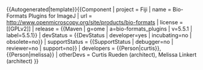 <noinclude>{{Autogenerated|template}}</noinclude>{{Component
| project = Fiji
| name = Bio-Formats Plugins for ImageJ
| url = http://www.openmicroscopy.org/site/products/bio-formats
| license = [[GPLv2]]
| release = {{Maven | g=ome | a=bio-formats_plugins | v=5.5.1 | label=5.5.1}}
| devStatus = {{DevStatus | developer=yes | incubating=no | obsolete=no}}
| supportStatus = {{SupportStatus | debugger=no | reviewer=no | support=no}}
| developers = {{Person|curtis}}, {{Person|melissa}}
| otherDevs = Curtis Rueden (architect), Melissa Linkert (architect)
}}
